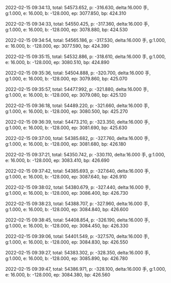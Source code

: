 2022-02-15 09:34:13, total: 54573.652, p: -316.630, delta:16.000 手, g:1.000, e: 16.000, b: -128.000, ep: 3077.850, bp: 424.310

2022-02-15 09:34:33, total: 54550.425, p: -317.360, delta:16.000 手, g:1.000, e: 16.000, b: -128.000, ep: 3078.880, bp: 424.530

2022-02-15 09:34:54, total: 54565.186, p: -317.530, delta:16.000 手, g:1.000, e: 16.000, b: -128.000, ep: 3077.590, bp: 424.390

2022-02-15 09:35:15, total: 54532.886, p: -318.610, delta:16.000 手, g:1.000, e: 16.000, b: -128.000, ep: 3080.510, bp: 424.890

2022-02-15 09:35:36, total: 54504.888, p: -320.700, delta:16.000 手, g:1.000, e: 16.000, b: -128.000, ep: 3079.860, bp: 425.070

2022-02-15 09:35:57, total: 54477.992, p: -321.880, delta:16.000 手, g:1.000, e: 16.000, b: -128.000, ep: 3079.080, bp: 425.120

2022-02-15 09:36:18, total: 54489.220, p: -321.660, delta:16.000 手, g:1.000, e: 16.000, b: -128.000, ep: 3080.500, bp: 425.270

2022-02-15 09:36:39, total: 54473.210, p: -323.350, delta:16.000 手, g:1.000, e: 16.000, b: -128.000, ep: 3081.690, bp: 425.630

2022-02-15 09:37:00, total: 54385.682, p: -327.760, delta:16.000 手, g:1.000, e: 16.000, b: -128.000, ep: 3081.680, bp: 426.180

2022-02-15 09:37:21, total: 54350.742, p: -330.110, delta:16.000 手, g:1.000, e: 16.000, b: -128.000, ep: 3083.410, bp: 426.690

2022-02-15 09:37:42, total: 54385.693, p: -327.640, delta:16.000 手, g:1.000, e: 16.000, b: -128.000, ep: 3087.640, bp: 426.910

2022-02-15 09:38:02, total: 54380.679, p: -327.440, delta:16.000 手, g:1.000, e: 16.000, b: -128.000, ep: 3086.400, bp: 426.730

2022-02-15 09:38:23, total: 54388.707, p: -327.960, delta:16.000 手, g:1.000, e: 16.000, b: -128.000, ep: 3084.840, bp: 426.600

2022-02-15 09:38:45, total: 54408.854, p: -326.190, delta:16.000 手, g:1.000, e: 16.000, b: -128.000, ep: 3084.450, bp: 426.330

2022-02-15 09:39:06, total: 54401.549, p: -327.570, delta:16.000 手, g:1.000, e: 16.000, b: -128.000, ep: 3084.830, bp: 426.550

2022-02-15 09:39:27, total: 54383.302, p: -328.350, delta:16.000 手, g:1.000, e: 16.000, b: -128.000, ep: 3085.890, bp: 426.780

2022-02-15 09:39:47, total: 54386.971, p: -328.100, delta:16.000 手, g:1.000, e: 16.000, b: -128.000, ep: 3084.380, bp: 426.560